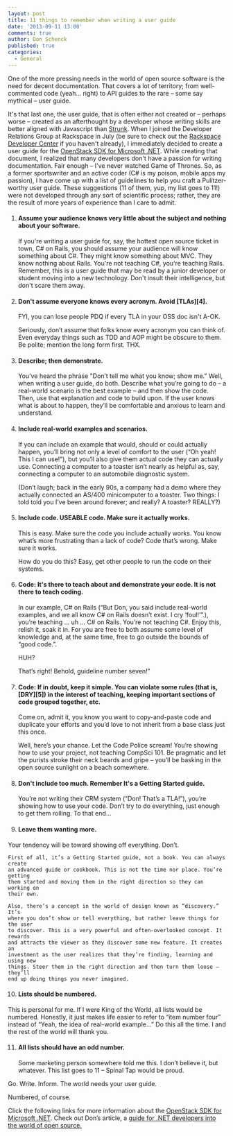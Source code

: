 ```yaml
---
layout: post
title: 11 things to remember when writing a user guide
date: '2013-09-11 13:00'
comments: true
author: Don Schenck
published: true
categories:
  - General
---
```


One of the more pressing needs in the world of open source software is the need
for decent documentation. That covers a lot of territory; from well-commented
code (yeah… right) to API guides to the rare – some say mythical – user guide.

It's that last one, the user guide, that is often either not created or –
perhaps worse – created as an afterthought by a developer whose writing skills
are better aligned with Javascript than [Strunk][1]. When I joined the Developer
Relations Group at Rackspace in July (be sure to check out the
[Rackspace Developer Center][2] if you haven't already), I immediately decided
to create a user guide for the [OpenStack SDK for Microsoft .NET][3]. While
creating that document, I realized that many developers don't have a passion
for writing documentation. Fair enough – I've never watched Game of Thrones.
So, as a former sportswriter and an active coder (C# is my poison, mobile apps
my passion), I have come up with a list of guidelines to help you craft a
Pulitzer-worthy user guide. These suggestions (11 of them, yup, my list goes to 11!)
were not developed through any sort of scientific process; rather, they are the
result of more years of experience than I care to admit.

<!-- more -->

1. <h4>Assume your audience knows very little about the subject and nothing about your software.</h4>

	If you're writing a user guide for, say, the hottest open source ticket in
	town, C# on Rails, you should assume your audience will know something about
	C#. They might know something about MVC. They know nothing about Rails. You're
	not teaching C#, you're teaching Rails. Remember, this is a user guide that
	may be read by a junior developer or student moving into a new technology.
	Don't insult their intelligence, but don't scare them away.


2. <h4>Don't assume everyone knows every acronym. Avoid [TLAs][4].</h4>

	FYI, you can lose people PDQ if every TLA in your OSS doc isn't A-OK.

	Seriously, don’t assume that folks know every acronym you can think of. Even
	everyday things such as TDD and AOP might be obscure to them. Be polite;
	mention the long form first. THX.


3. <h4>Describe; then demonstrate.</h4>

	You’ve heard the phrase "Don’t tell me what you know; show me." Well, when
	writing a user guide, do both. Describe what you’re going to do – a real-world
	scenario is the best example – and then show the code. Then, use that
	explanation and code to build upon. If the user knows what is about to happen,
	they’ll be comfortable and anxious to learn and understand.

4. <h4>Include real-world examples and scenarios.</h4>

	If you can include an example that would, should or could actually happen,
	you’ll bring not only a level of comfort to the user (“Oh yeah! This I can
	use!”), but you’ll also give them actual code they can actually use.
	Connecting a computer to a toaster isn’t nearly as helpful as, say,
	connecting a computer to an automobile diagnostic system.

	(Don’t laugh; back in the early 90s, a company had a demo where they actually
	connected an AS/400 minicomputer to a toaster. Two things: I told told you
	I’ve been around forever; and really? A toaster? REALLY?)

5.	<h4>Include code. USEABLE code. Make sure it actually works.</h4>

	This is easy. Make sure the code you include actually works. You know what’s
	more frustrating than a lack of code? Code that’s wrong. Make sure it works.

	How do you do this? Easy, get other people to run the code on their systems.

6.	<h4>Code: It's there to teach about and demonstrate your code. It is not there to teach coding.</h4>

	In our example, C# on Rails (“But Don, you said include real-world examples,
	and we all know C# on Rails doesn’t exist. I cry ‘foul!’”.), you’re teaching
	… uh … C# on Rails. You’re not teaching C#. Enjoy this, relish it, soak it
	in. For you are free to both assume some level of knowledge and, at the same
	time, free to go outside the bounds of “good code.”.

	HUH?

	That’s right! Behold, guideline number seven!”

7.	<h4>Code: If in doubt, keep it simple. You can violate some rules (that is, [DRY][5]) in the interest of teaching, keeping important sections of code grouped together, etc.</h4>

	Come on, admit it, you know you want to copy-and-paste code and duplicate
	your efforts and you’d love to not inherit from a base class just this once.

	Well, here’s your chance. Let the Code Police scream! You’re showing how to
	use your project, not teaching CompSci 101. Be pragmatic and let the purists
	stroke their neck beards and gripe – you’ll be basking in the open source
	sunlight on a beach somewhere.

8.	<h4>Don't include too much. Remember It's a Getting Started guide.</h4>

	You’re not writing their CRM system (“Don! That’s a TLA!”), you’re showing
	how to use your code. Don’t try to do everything, just enough to get them
	rolling. To that end…

9.	<h4>Leave them wanting more.</h4>

   Your tendency will be toward showing off everything. Don’t.

	First of all, it’s a Getting Started guide, not a book. You can always create
	an advanced guide or cookbook. This is not the time nor place. You’re getting
	them started and moving them in the right direction so they can working on
	their own.

	Also, there’s a concept in the world of design known as “discovery.” It’s
	where you don’t show or tell everything, but rather leave things for the user
	to discover. This is a very powerful and often-overlooked concept. It rewards
	and attracts the viewer as they discover some new feature. It creates an
	investment as the user realizes that they’re finding, learning and using new
	things. Steer them in the right direction and then turn them loose – they’ll
	end up doing things you never imagined.

10.	<h4>Lists should be numbered.</h4>

   This is personal for me. If I were King of the World, all lists would be
   numbered. Honestly, it just makes life easier to refer to “item number four”
   instead of “Yeah, the idea of real-world example…” Do this all the time. I
   and the rest of the world will thank you.

11.	<h4>All lists should have an odd number.</h4>

	Some marketing person somewhere told me this. I don’t believe it, but whatever.
	This list goes to 11  – Spinal Tap would be proud.

Go. Write. Inform. The world needs your user guide.

Numbered, of course.

Click the following links for more information about the
[OpenStack SDK for Microsoft .NET][6]. Check out Don’s article, a
[guide for .NET developers into the world of open source.][7]


  [1]: http://en.wikipedia.org/wiki/The_Elements_of_Style
  [2]: https://developer.rackspace.com/
  [3]: https://github.com/openstacknetsdk/openstack.net/wiki/Getting-Started-With-The-OpenStack-NET-SDK
  [4]: http://en.wikipedia.org/wiki/Three-letter_acronym
  [5]: http://en.wikipedia.org/wiki/Don%27t_repeat_yourself
  [6]: http://openstacknetsdk.org/
  [7]: http://www.rackspace.com/blog/a-net-developers-guide-to-the-world-of-open-source/
